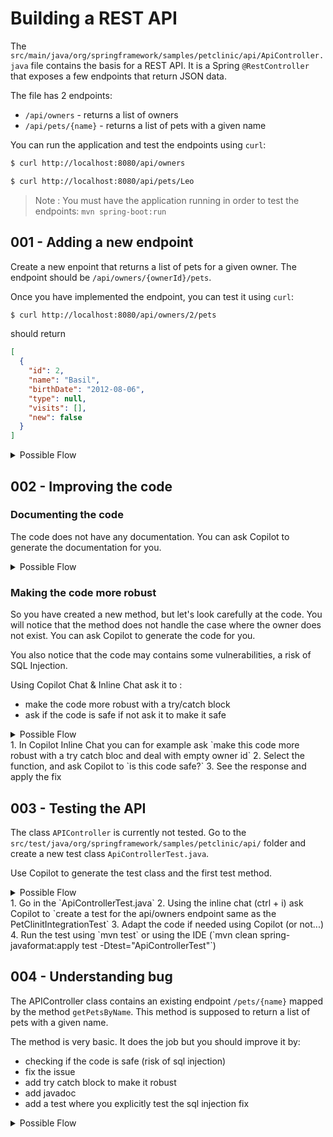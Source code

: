 # Building a REST API

The `src/main/java/org/springframework/samples/petclinic/api/ApiController.java` file contains the basis for a REST API. It is a Spring `@RestController` that exposes a few endpoints that return JSON data.

The file has 2 endpoints:

- `/api/owners` - returns a list of owners
- `/api/pets/{name}` - returns a list of pets with a given name

You can run the application and test the endpoints using `curl`:

```bash
$ curl http://localhost:8080/api/owners

$ curl http://localhost:8080/api/pets/Leo
```

> Note : You must have the application running in order to test the endpoints: `mvn spring-boot:run`

## 001 - Adding a new endpoint

Create a new enpoint that returns a list of pets for a given owner. The endpoint should be `/api/owners/{ownerId}/pets`.

Once you have implemented the endpoint, you can test it using `curl`:

```bash
$ curl http://localhost:8080/api/owners/2/pets
```
should return
```json
[
  {
    "id": 2,
    "name": "Basil",
    "birthDate": "2012-08-06",
    "type": null,
    "visits": [],
    "new": false
  }
]
```


<details>

<summary>Possible Flow</summary>

1. Add a comment with `Create a new enpoint that returns a list of pets for a given owner. The endpoint should be /api/owners/{ownerId}/pets.`
2. Let Copilot drive your through the implementation
3. If you have compilation errors, for example related to the `Date`, you can right click on the error in the terminal and  and ask Copilot to explain.
4. You can also select the line where the error is and ask Copilot `how to change the type of the date in the selected code`

</details>

## 002 - Improving the code

### Documenting the code

The code does not have any documentation. You can ask Copilot to generate the documentation for you.

<details>

<summary>Possible Flow</summary>

1. Select the method code
2. Right Click and go to `Copilot` -> `Generate Doc`

</details>

### Making the code more robust

So you have created a new method, but let's look carefully at the code. You will notice that the method does not handle the case where the owner does not exist. You can ask Copilot to generate the code for you.

You also notice that the code may contains some vulnerabilities, a risk of SQL Injection.

Using Copilot Chat & Inline Chat ask it to :
- make the code more robust with a try/catch block
- ask if the code is safe if not ask it to make it safe

<details>

<summary>Possible Flow</summary>

</details>
1. In Copilot Inline Chat you can for example ask `make this code more robust with a try catch bloc and deal with empty owner id`
2. Select the function, and ask Copilot to `is this code safe?`
3. See the response and apply the fix

</details>

## 003 - Testing the API

The class `APIController` is currently not tested. Go to the `src/test/java/org/springframework/samples/petclinic/api/` folder and create a new test class `ApiControllerTest.java`.

Use Copilot to generate the test class and the first test method.

<details>

<summary>Possible Flow</summary>

</details>
1. Go in the `ApiControllerTest.java`
2. Using the inline chat (ctrl + i) ask Copilot to `create a test for the api/owners endpoint same as the PetClinitIntegrationTest`
3. Adapt the code if needed using Copilot (or not...)
4. Run the test using `mvn test` or using the IDE (`mvn clean spring-javaformat:apply  test -Dtest="ApiControllerTest"`)

</details>

## 004 - Understanding bug

The APIController class contains an existing endpoint `/pets/{name}` mapped by the method `getPetsByName`. This method is supposed to return a list of pets with a given name. 

The method is very basic. It does the job but you should improve it by:
- checking if the code is safe (risk of sql injection)
- fix the issue 
- add try catch block to make it robust
- add javadoc
- add a test where you explicitly test the sql injection fix


<details>

<summary>Possible Flow</summary>

1. Select the method and ask Copilot Chat to `explain this`
1. The explanation explains that code but also mentions that the code is not safe
1. Look at the next question from Copilot chat
1. Ask Copilot to fix this with a `place holder` variable
1. Add a try catch block using Inline Chat
1. Add a javadoc using Inline Chat
1. When done, create a test for example asking `@workspace Add new test to check that the code is safe from sql injection using a drop table statement`

</details>